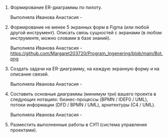 1. Формирование ER-диаграммы по пилоту.

      Выполняла Иванова Анастасия -

2. Формирование не менее 5 экранных форм в Figma (или любой другой инструмент). Описать связь сущностей с экранами (в любом инструменте, можно словами в базе знаний).

   Выполняла Иванова Анастасия -
https://github.com/Margaret203720/Program_Ingenering/blob/main/Bot.png

3. Создать задачи на ER-диаграмму, на каждую экранную форму и на описание связей.

      Выполняла Иванова Анастасия -

4. Составить основные диаграммы (минимум три) вашего проекта в следующих нотациях: бизнес-процессы (BPMN / IDEF0 / UML), потоки информации (DFD / BPMN / UML), архитектуры (С4 / UML).

      Выполняла Иванова Анастасия -

5. Разместить выполненные работы в СУП (система управления проектами).
